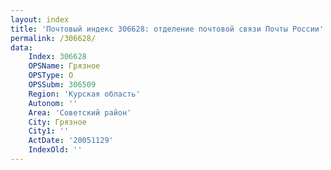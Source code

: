 ```yaml
---
layout: index
title: 'Почтовый индекс 306628: отделение почтовой связи Почты России'
permalink: /306628/
data:
    Index: 306628
    OPSName: Грязное
    OPSType: О
    OPSSubm: 306509
    Region: 'Курская область'
    Autonom: ''
    Area: 'Советский район'
    City: Грязное
    City1: ''
    ActDate: '20051129'
    IndexOld: ''
---
```

